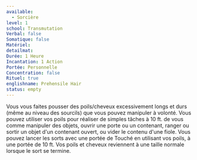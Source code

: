 ```yaml
---
available:
  - Sorcière
level: 1
school: Transmutation
Verbal: false
Somatique: false
Matériel:
detailmat:
Durée: 1 Heure
Incantation: 1 Action
Portée: Personnelle
Concentration: false
Rituel: true
englishname: Prehensile Hair
status: empty
---
```

Vous vous faites pousser des poils/cheveux excessivement longs et durs (même au niveau des sourcils) que vous pouvez manipuler à volonté. Vous pouvez utiliser vos poils pour réaliser de simples tâches à 10 ft. de vous comme manipuler des objets, ouvrir une porte ou un contenant, ranger ou sortir un objet d'un contenant ouvert, ou vider le contenu d'une fiole. Vous pouvez lancer les sorts avec une portée de Touché en utilisant vos poils, à une portée de 10 ft. Vos poils et cheveux reviennent à une taille normale lorsque le sort se termine.
